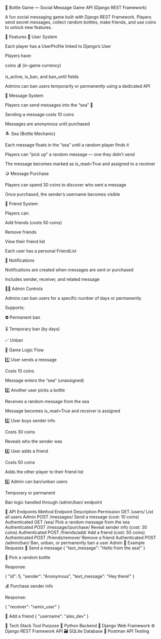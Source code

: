 🍾 Bottle Game — Social Message Game API (Django REST Framework)

A fun social messaging game built with Django REST Framework.
Players send secret messages, collect random bottles, make friends, and use coins to unlock new features.

🚀 Features
👤 User System

Each player has a UserProfile linked to Django’s User

Players have:

coins 💰 (in-game currency)

is_active, is_ban, and ban_until fields

Admins can ban users temporarily or permanently using a dedicated API

💌 Message System

Players can send messages into the “sea” 🌊

Sending a message costs 10 coins

Messages are anonymous until purchased

🏝️ Sea (Bottle Mechanic)

Each message floats in the “sea” until a random player finds it

Players can “pick up” a random message — one they didn’t send

The message becomes marked as is_read=True and assigned to a receiver

🪙 Message Purchase

Players can spend 30 coins to discover who sent a message

Once purchased, the sender’s username becomes visible

👯 Friend System

Players can:

Add friends (costs 50 coins)

Remove friends

View their friend list

Each user has a personal FriendList

🔔 Notifications

Notifications are created when messages are sent or purchased

Includes sender, receiver, and related message

🧑‍💼 Admin Controls

Admins can ban users for a specific number of days or permanently

Supports:

⛔ Permanent ban

⏳ Temporary ban (by days)

✅ Unban

🧠 Game Logic Flow

1️⃣ User sends a message

Costs 10 coins

Message enters the “sea” (unassigned)

2️⃣ Another user picks a bottle

Receives a random message from the sea

Message becomes is_read=True and receiver is assigned

3️⃣ User buys sender info

Costs 30 coins

Reveals who the sender was

4️⃣ User adds a friend

Costs 50 coins

Adds the other player to their friend list

5️⃣ Admin can ban/unban users

Temporary or permanent

Ban logic handled through /admin/ban/ endpoint

🧰 API Endpoints
Method	Endpoint	Description	Permission
GET	/users/	List all users	Admin
POST	/messages/	Send a message (cost: 10 coins)	Authenticated
GET	/sea/	Pick a random message from the sea	Authenticated
POST	/message/<id>/purchase/	Reveal sender info (cost: 30 coins)	Authenticated
POST	/friends/add/	Add a friend (cost: 50 coins)	Authenticated
POST	/friends/remove/	Remove a friend	Authenticated
POST	/admin/ban/	Ban, unban, or permanently ban a user	Admin
🔐 Example Requests
📩 Send a message
{
  "text_message": "Hello from the sea!"
}

🌊 Pick a random bottle

Response:

{
  "id": 5,
  "sender": "Anonymous",
  "text_message": "Hey there!"
}

💰 Purchase sender info

Response:

{
  "receiver": "ramin_user"
}

👯 Add a friend
{
  "username": "alex_dev"
}

🧰 Tech Stack
Tool	Purpose
🐍 Python	Backend
🦄 Django	Web Framework
⚙️ Django REST Framework	API
🗃️ SQLite	Database
🧪 Postman	API Testing
